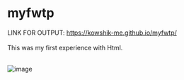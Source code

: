 # myfwtp
LINK FOR OUTPUT:   https://kowshik-me.github.io/myfwtp/ </br></br>
This was my first experience with Html.</br></br>



 ![image](https://user-images.githubusercontent.com/104454045/180634439-7f0e98a9-a5e4-4df7-a6cb-0bce5b5e48aa.png)
